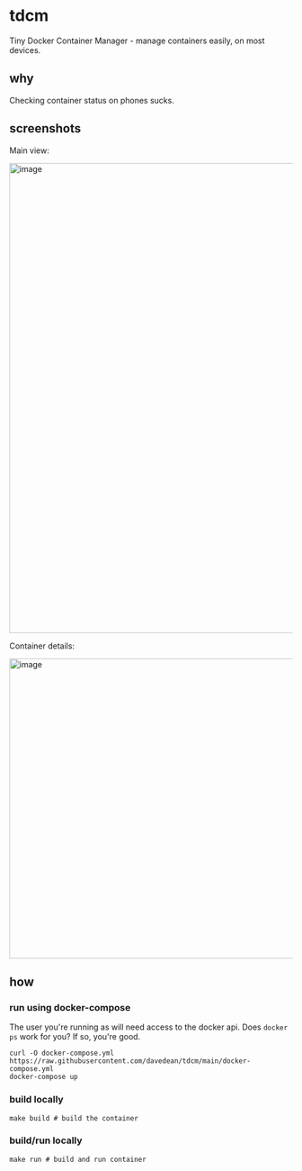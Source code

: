 # tdcm
Tiny Docker Container Manager - manage containers easily, on most devices.

## why
Checking container status on phones sucks. 

## screenshots

Main view:

<img width="835" alt="image" src="https://github.com/davedean/tdcm/assets/2696454/a27450ff-fad7-43c7-91b2-c23928905dea">


Container details:

<img width="533" alt="image" src="https://github.com/davedean/tdcm/assets/2696454/05883f95-9b29-499f-9c91-ef325ad87340">


## how 

### run using docker-compose
The user you're running as will need access to the docker api. Does `docker ps` work for you? If so, you're good.

```shell
curl -O docker-compose.yml https://raw.githubusercontent.com/davedean/tdcm/main/docker-compose.yml
docker-compose up
```

### build locally
```shell
make build # build the container
```

### build/run locally
```shell
make run # build and run container
```
